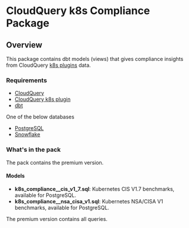 # CloudQuery k8s Compliance Package

## Overview

This package contains dbt models (views) that gives compliance insights from CloudQuery [k8s plugins](https://hub.cloudquery.io/plugins/source/cloudquery/k8s) data.

### Requirements

- [CloudQuery](https://www.cloudquery.io/docs/quickstart)
- [CloudQuery k8s plugin](https://hub.cloudquery.io/plugins/source/cloudquery/k8s)
- [dbt](https://docs.getdbt.com/docs/installation)

One of the below databases

- [PostgreSQL](https://hub.cloudquery.io/plugins/destination/cloudquery/postgresql/v6.1.3/docs)
- [Snowflake](https://hub.cloudquery.io/plugins/destination/cloudquery/snowflake/v3.3.3/docs)

### What's in the pack

The pack contains the premium version.

#### Models

- **k8s_compliance\_\_cis_v1_7.sql**: Kubernetes CIS V1.7 benchmarks, available for PostgreSQL.
- **k8s_compliance\_\_nsa_cisa_v1.sql**: Kubernetes NSA/CISA V1 benchmarks, available for PostgreSQL.

The premium version contains all queries.